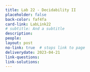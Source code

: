 ```yaml
---
title: Lab 22 - Decidability II
placeholder: false
back-color: faf4fa
card-link: LabLink22
# subtitle: And a subtitle
description:
people:
layout: post
no-link: true  # stops link to page 
deliverydate: 2023-04-21
link-questions:
link-solutions:
---
```










